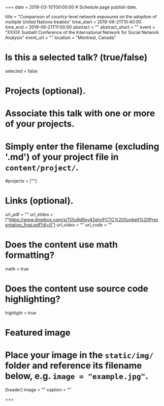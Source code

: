 +++
date = 2019-03-10T00:00:00  # Schedule page publish date.

title = "Comparison of country-level network exposures on the adoption of multiple United Nations treaties"
time_start = 2019-06-21T10:40:00
time_end = 2019-06-21T11:00:00
abstract = ""
abstract_short = ""
event = "XXXIX Sunbelt Conference of the International Network for Social Network Analysis"
event_url = ""
location = "Montreal, Canada"

# Is this a selected talk? (true/false)
selected = false

# Projects (optional).
#   Associate this talk with one or more of your projects.
#   Simply enter the filename (excluding '.md') of your project file in `content/project/`.
#projects = [""]

# Links (optional).
url_pdf = ""
url_slides = ["https://www.dropbox.com/s/112iu9d6sy42qty/FCTC%20Sunbelt%20Presentation_final.pdf?dl=0"]
url_video = ""
url_code = ""

# Does the content use math formatting?
math = true

# Does the content use source code highlighting?
highlight = true

# Featured image
# Place your image in the `static/img/` folder and reference its filename below, e.g. `image = "example.jpg"`.
[header]
image = ""
caption = ""

+++
